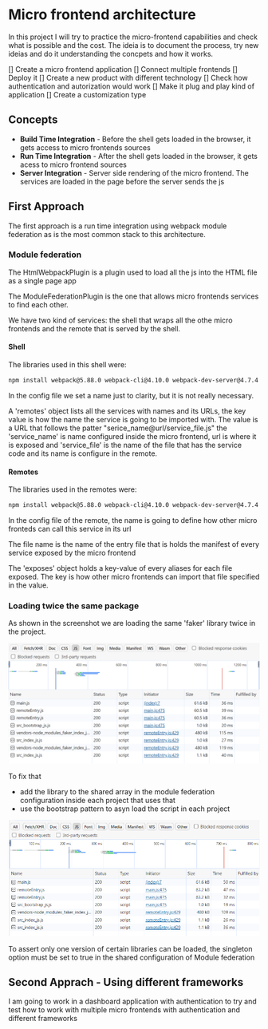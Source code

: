 # Micro frontend architecture

In this project I will try to practice the micro-frontend capabilities and check what is possible and the cost. The ideia is to document the process, try new ideias and do it understanding the concpets and how it works.

[] Create a micro frontend application
[] Connect multiple frontends
[] Deploy it
[] Create a new product with different technology
[] Check how authentication and autorization would work
[] Make it plug and play kind of application
[] Create a customization type

## Concepts

- **Build Time Integration** - Before the shell gets loaded in the browser, it gets access to micro frontends sources
- **Run Time Integration** - After the shell gets loaded in the browser, it gets acess to micro frontend sources
- **Server Integration** - Server side rendering of the micro frontend. The services are loaded in the page before the server sends the js

## First Approach

The first approach is a run time integration using webpack module federation as is the most common stack to this architecture.

### Module federation

The HtmlWebpackPlugin is a plugin used to load all the js into the HTML file as a single page app

The ModuleFederationPlugin is the one that allows micro frontends services to find each other.

We have two kind of services: the shell that wraps all the othe micro frontends and the remote that is served by the shell.

#### Shell

The libraries used in this shell were:

```sh
npm install webpack@5.88.0 webpack-cli@4.10.0 webpack-dev-server@4.7.4 nodemon html-webpack-plugin@5.5.0 --save-exact
```

In the config file we set a name just to clarity, but it is not really necessary.

A 'remotes' object lists all the services with names and its URLs, the key value is how the name the service is going to be imported with. The value is a URL that follows the patter "serice_name@url/service_file.js" the 'service_name' is name configured inside the micro frontend, url is where it is exposed and 'service_file' is the name of the file that has the service code and its name is configure in the remote.

#### Remotes

The libraries used in the remotes were:

```sh
npm install webpack@5.88.0 webpack-cli@4.10.0 webpack-dev-server@4.7.4 faker@5.1.0 html-webpack-plugin@5.5.0 --save-exact
```

In the config file of the remote, the name is going to define how other micro fronteds can call this service in its url

The file name is the name of the entry file that is holds the manifest of every service exposed by the micro frontend

The 'exposes' object holds a key-value of every aliases for each file exposed. The key is how other micro frontends can import that file specified in the value.

### Loading twice the same package

As shown in the screenshot we are loading the same 'faker' library twice in the project.

![module federation loading the same library twice in the project](./assets/imgs/module-federation-network-progresse.png)

To fix that

- add the library to the shared array in the module federation configuration inside each project that uses that
- use the bootstrap pattern to asyn load the script in each project

![module federation loading the library once](./assets/imgs/module-federation-network-progresse-shared-library.png)

To assert only one version of certain libraries can be loaded, the singleton option must be set to true in the shared configuration of Module federation

## Second Apprach - Using different frameworks

I am going to work in a dashboard application with authentication to try and test how to work with multiple micro frontends with authentication and different frameworks
